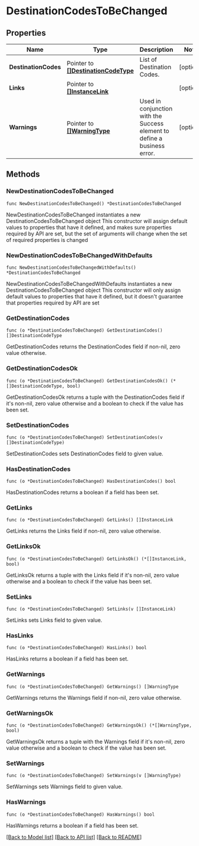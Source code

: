 # DestinationCodesToBeChanged

## Properties

Name | Type | Description | Notes
------------ | ------------- | ------------- | -------------
**DestinationCodes** | Pointer to [**[]DestinationCodeType**](DestinationCodeType.md) | List of Destination Codes. | [optional] 
**Links** | Pointer to [**[]InstanceLink**](InstanceLink.md) |  | [optional] 
**Warnings** | Pointer to [**[]WarningType**](WarningType.md) | Used in conjunction with the Success element to define a business error. | [optional] 

## Methods

### NewDestinationCodesToBeChanged

`func NewDestinationCodesToBeChanged() *DestinationCodesToBeChanged`

NewDestinationCodesToBeChanged instantiates a new DestinationCodesToBeChanged object
This constructor will assign default values to properties that have it defined,
and makes sure properties required by API are set, but the set of arguments
will change when the set of required properties is changed

### NewDestinationCodesToBeChangedWithDefaults

`func NewDestinationCodesToBeChangedWithDefaults() *DestinationCodesToBeChanged`

NewDestinationCodesToBeChangedWithDefaults instantiates a new DestinationCodesToBeChanged object
This constructor will only assign default values to properties that have it defined,
but it doesn't guarantee that properties required by API are set

### GetDestinationCodes

`func (o *DestinationCodesToBeChanged) GetDestinationCodes() []DestinationCodeType`

GetDestinationCodes returns the DestinationCodes field if non-nil, zero value otherwise.

### GetDestinationCodesOk

`func (o *DestinationCodesToBeChanged) GetDestinationCodesOk() (*[]DestinationCodeType, bool)`

GetDestinationCodesOk returns a tuple with the DestinationCodes field if it's non-nil, zero value otherwise
and a boolean to check if the value has been set.

### SetDestinationCodes

`func (o *DestinationCodesToBeChanged) SetDestinationCodes(v []DestinationCodeType)`

SetDestinationCodes sets DestinationCodes field to given value.

### HasDestinationCodes

`func (o *DestinationCodesToBeChanged) HasDestinationCodes() bool`

HasDestinationCodes returns a boolean if a field has been set.

### GetLinks

`func (o *DestinationCodesToBeChanged) GetLinks() []InstanceLink`

GetLinks returns the Links field if non-nil, zero value otherwise.

### GetLinksOk

`func (o *DestinationCodesToBeChanged) GetLinksOk() (*[]InstanceLink, bool)`

GetLinksOk returns a tuple with the Links field if it's non-nil, zero value otherwise
and a boolean to check if the value has been set.

### SetLinks

`func (o *DestinationCodesToBeChanged) SetLinks(v []InstanceLink)`

SetLinks sets Links field to given value.

### HasLinks

`func (o *DestinationCodesToBeChanged) HasLinks() bool`

HasLinks returns a boolean if a field has been set.

### GetWarnings

`func (o *DestinationCodesToBeChanged) GetWarnings() []WarningType`

GetWarnings returns the Warnings field if non-nil, zero value otherwise.

### GetWarningsOk

`func (o *DestinationCodesToBeChanged) GetWarningsOk() (*[]WarningType, bool)`

GetWarningsOk returns a tuple with the Warnings field if it's non-nil, zero value otherwise
and a boolean to check if the value has been set.

### SetWarnings

`func (o *DestinationCodesToBeChanged) SetWarnings(v []WarningType)`

SetWarnings sets Warnings field to given value.

### HasWarnings

`func (o *DestinationCodesToBeChanged) HasWarnings() bool`

HasWarnings returns a boolean if a field has been set.


[[Back to Model list]](../README.md#documentation-for-models) [[Back to API list]](../README.md#documentation-for-api-endpoints) [[Back to README]](../README.md)


